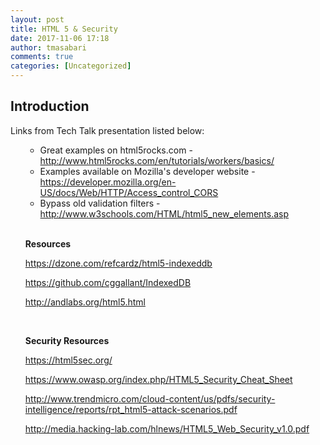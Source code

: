 ```yaml
---
layout: post
title: HTML 5 & Security
date: 2017-11-06 17:18
author: tmasabari
comments: true
categories: [Uncategorized]
---
```

<h2>Introduction</h2>
Links from Tech Talk presentation listed below:

<section id="j-main">
<ul>
 	<li id="comment-3249097" style="list-style-type: none;">
<ul>
 	<li>Great examples on html5rocks.com - <a href="http://www.html5rocks.com/en/tutorials/workers/basics/" rel="nofollow">http://www.html5rocks.com/en/tutorials/workers/basics/</a></li>
 	<li>Examples available on Mozilla's developer website - <a href="https://developer.mozilla.org/en-US/docs/Web/HTTP/Access_control_CORS" rel="nofollow">https://developer.mozilla.org/en-US/docs/Web/HTTP/Access_control_CORS</a></li>
 	<li>Bypass old validation filters - <a href="http://www.w3schools.com/HTML/html5_new_elements.asp" rel="nofollow">http://www.w3schools.com/HTML/html5_new_elements.asp</a></li>
</ul>
&nbsp;

<strong>Resources</strong>

<a href="https://dzone.com/refcardz/html5-indexeddb" rel="nofollow">https://dzone.com/refcardz/html5-indexeddb</a>

<a href="https://github.com/cggallant/IndexedDB" rel="nofollow">https://github.com/cggallant/IndexedDB</a>

<a href="http://andlabs.org/html5.html" rel="nofollow">http://andlabs.org/html5.html</a>

&nbsp;

<strong>Security Resources</strong>

<a href="https://html5sec.org/" rel="nofollow">https://html5sec.org/</a>

<a href="https://www.owasp.org/index.php/HTML5_Security_Cheat_Sheet" rel="nofollow">https://www.owasp.org/index.php/HTML5_Security_Cheat_Sheet</a>

<a href="http://www.trendmicro.com/cloud-content/us/pdfs/security-intelligence/reports/rpt_html5-attack-scenarios.pdf" rel="nofollow">http://www.trendmicro.com/cloud-content/us/pdfs/security-intelligence/reports/rpt_html5-attack-scenarios.pdf</a>

<a href="http://media.hacking-lab.com/hlnews/HTML5_Web_Security_v1.0.pdf" rel="nofollow">http://media.hacking-lab.com/hlnews/HTML5_Web_Security_v1.0.pdf</a></li>
</ul>
</section>
